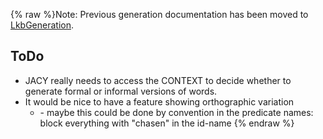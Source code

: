 {% raw %}Note: Previous generation documentation has been moved to
[LkbGeneration](https://delph-in.github.io/docs/tools/LkbGeneration).

## ToDo

- JACY really needs to access the CONTEXT to decide whether to
generate formal or informal versions of words.
- It would be nice to have a feature showing orthographic variation
  - \- maybe this could be done by convention in the predicate
names: block everything with "chasen" in the id-name
<update date omitted for speed>{% endraw %}